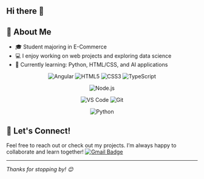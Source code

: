 ## Hi there 👋

## 🚀 About Me
- 🎓 Student majoring in E-Commerce
- 💻 I enjoy working on web projects and exploring data science
- 🌱 Currently learning: Python, HTML/CSS, and AI applications
<div align="center">
  
![Angular](https://img.shields.io/badge/Angular-19-DD0031?style=flat-square&logo=angular&logoColor=white)
![HTML5](https://img.shields.io/badge/HTML5-E34F26?style=flat-square&logo=html5&logoColor=white)
![CSS3](https://img.shields.io/badge/CSS3-1572B6?style=flat-square&logo=css3&logoColor=white)
![TypeScript](https://img.shields.io/badge/TypeScript-007ACC?style=flat-square&logo=typescript&logoColor=white)

![Node.js](https://img.shields.io/badge/Node.js-43853D?style=flat-square&logo=node.js&logoColor=white)

![VS Code](https://img.shields.io/badge/VS_Code-007ACC?style=flat-square&logo=visual-studio-code&logoColor=white)
![Git](https://img.shields.io/badge/Git-F05032?style=flat-square&logo=git&logoColor=white)

![Python](https://img.shields.io/badge/Python-3776AB?style=for-the-badge&logo=python&logoColor=white)

</div>

## 💬 Let's Connect!
Feel free to reach out or check out my projects. I’m always happy to collaborate and learn together!
[![Gmail Badge](https://img.shields.io/badge/-phamtuyetnhung9n1@gmail.com-c14438?style=flat-square&logo=Gmail&logoColor=white&link=mailto:phamtuyetnhung9n1@gmail.com)](mailto:phamtuyetnhung9n1@gmail.com)

---
_Thanks for stopping by! 😊_
<!--
**nhungnehehe/nhungnehehe** is a ✨ _special_ ✨ repository because its `README.md` (this file) appears on your GitHub profile.

Here are some ideas to get you started:

- 🔭 I’m currently working on ...
- 🌱 I’m currently learning ...
- 👯 I’m looking to collaborate on ...
- 🤔 I’m looking for help with ...
- 💬 Ask me about ...
- 📫 How to reach me: ...
- 😄 Pronouns: ...
- ⚡ Fun fact: ...
-->
